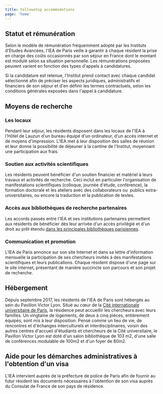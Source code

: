 ```yaml
---
title: Fellowship accommodations
page: 'home'
---
```

## Statut et rémunération

Selon le modèle de rémunération fréquemment adopté par les Instituts d'Etudes Avancées, l'IEA de Paris veille à garantir à chaque résident la prise en charge des coûts occasionnés par son séjour en France dont le montant est modulé selon sa situation personnelle. Les rémunérations proposées peuvent varient en fonction des types d'appels à candidatures.

Si la candidature est retenue, l'Institut prend contact avec chaque candidat sélectionné afin de préciser les aspects juridiques, administratifs et financiers de son séjour et d'en définir les termes contractuels, selon les conditions générales exposées dans l'appel à candidature.

## Moyens de recherche

### Les locaux

Pendant leur séjour, les résidents disposent dans les locaux de l'IEA à l'Hôtel de Lauzun d'un bureau équipé d'un ordinateur, d'un accès internet et de moyens d'impression. L'IEA met à leur disposition des salles de réunion et leur donne la possibilité de déjeuner à la cantine de l'Institut, moyennant une participation aux frais.

### Soutien aux activités scientifiques

Les résidents peuvent bénéficier d'un soutien financier et matériel à leurs travaux et activités de recherche. Ceci inclut en particulier l'organisation de manifestations scientifiques (colloque, journée d'étude, conférence), la formation doctorale et les ateliers avec des collaborateurs ou  publics extra-universitaires, ou encore la traduction et la publication de textes.

### Accès aux bibliothèques de recherche partenaires

Les accords passés entre l'IEA et ses institutions partenaires permettent aux résidents de bénéficier dès leur arrivée d'un accès privilégié et d'un droit au prêt étendu [dans les principales bibliothèques parisiennes](https://www.paris-iea.fr/fr/sejourner-a-l-iea/bibliotheque).

### Communication et promotion

L'IEA de Paris annonce sur son site Internet et dans sa lettre d'information mensuelle la participation de ses chercheurs invités à des manifestations scientifiques et leurs publications. Chaque résident dispose d'une page sur le site internet, présentant de manière succincte son parcours et son projet de recherche.

## Hébergement

Depuis septembre 2017, les résidents de l'IEA de Paris sont hébergés au sein du Pavillon Victor Lyon. Situé au cœur de la [Cité internationale universitaire de Paris](http://www.ciup.fr/), la résidence peut accueillir les chercheurs avec leurs familles. Un vingtaine de logements, de deux à cinq pièces, entièrement équipés, sont mis à leur disposition.
Pensé comme un lieu de vie, de rencontres et d'échanges interculturels et interdisciplinaires, voisin des autres centres d'accueil d'étudiants et chercheurs de la Cité universitaire, le Pavillon Victor Lyon est doté d'un salon bibliothèque de 103 m2, d'une salle de conférences modulable de 100m2 et d'un foyer de 80m2.

## Aide pour les démarches administratives à l'obtention d'un visa

L'IEA intervient auprès de la préfecture de police de Paris afin de fournir au futur résident les documents nécessaires à l'obtention de son visa auprès du Consulat de France de son pays de résidence.
